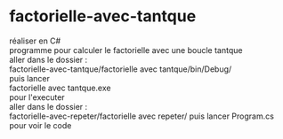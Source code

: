# factorielle-avec-tantque
réaliser en C#       
programme pour calculer le factorielle avec une boucle tantque      
aller dans le dossier :      
factorielle-avec-tantque/factorielle avec tantque/bin/Debug/      
puis lancer     
factorielle avec tantque.exe     
pour l'executer     
aller dans le dossier :      
factorielle-avec-repeter/factorielle avec repeter/
puis lancer
Program.cs
pour voir le code
